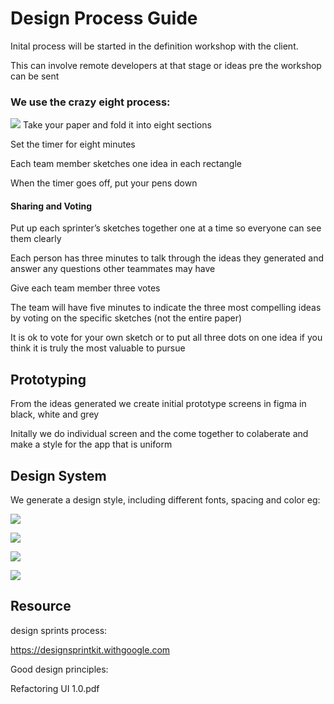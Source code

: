 # Design Process Guide

Inital process will be started in the definition workshop with the client.

This can involve remote developers at that stage or ideas pre the workshop can be sent 


### We use the crazy eight process:

![](https://i.imgur.com/HQgGVtp.png)
Take your paper and fold it into eight sections

Set the timer for eight minutes

Each team member sketches one idea in each rectangle

When the timer goes off, put your pens down

#### Sharing and Voting

Put up each sprinter’s sketches together one at a time so everyone can see them clearly

Each person has three minutes to talk through the ideas they generated and answer any questions other teammates may have

Give each team member three votes

The team will have five minutes to indicate the three most compelling ideas by voting on the specific sketches (not the entire paper)

It is ok to vote for your own sketch or to put all three dots on one idea if you think it is truly the most valuable to pursue


## Prototyping

From the ideas generated we create initial prototype screens in figma in black, white and grey

Initally we do individual screen and the come together to colaberate and make a style for the app that is uniform

## Design System

We generate a design style, including different fonts, spacing and color
eg:

![](https://i.imgur.com/ujmpMR7.png)

![](https://i.imgur.com/bE25lju.png)

![](https://i.imgur.com/SmC7XCq.png)

![](https://i.imgur.com/12DpiSK.png)





## Resource 

design sprints process:

https://designsprintkit.withgoogle.com

Good design principles:

Refactoring UI 1.0.pdf
